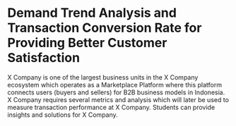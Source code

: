 # Demand Trend Analysis and Transaction Conversion Rate for Providing Better Customer Satisfaction

X Company is one of the largest business units in the X Company ecosystem which operates as a Marketplace Platform where this platform connects users (buyers and sellers) for B2B business models in Indonesia. X Company requires several metrics and analysis which will later be used to measure transaction performance at X Company. Students can provide insights and solutions for X Company.
